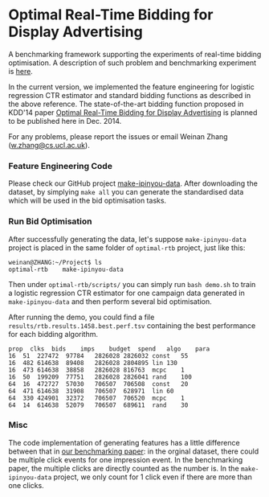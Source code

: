 Optimal Real-Time Bidding for Display Advertising
===========

A benchmarking framework supporting the experiments of real-time bidding optimisation. A description of such problem and benchmarking experiment is [here](http://arxiv.org/abs/1407.7073).

In the current version, we implemented the feature engineering for logistic regression CTR estimator and standard bidding functions as described in the above reference. The state-of-the-art bidding function proposed in KDD'14 paper [Optimal Real-Time Bidding for Display Advertising](http://www0.cs.ucl.ac.uk/staff/w.zhang/papers/ortb-kdd.pdf) is planned to be published here in Dec. 2014.

For any problems, please report the issues or email Weinan Zhang (w.zhang@cs.ucl.ac.uk).

### Feature Engineering Code
Please check our GitHub project [make-ipinyou-data](https://github.com/wnzhang/make-ipinyou-data). After downloading the dataset, by simplying `make all` you can generate the standardised data which will be used in the bid optimisation tasks.

### Run Bid Optimisation
After successfully generating the data, let's suppose `make-ipinyou-data` project is placed in the same folder of `optimal-rtb` project, just like this:
```
weinan@ZHANG:~/Project$ ls
optimal-rtb    make-ipinyou-data
```
Then under `optimal-rtb/scripts/` you can simply run `bash demo.sh` to train a logistic regression CTR estimator for one campaign data generated in `make-ipinyou-data` and then perform several bid optimisation.

After running the demo, you could find a file `results/rtb.results.1458.best.perf.tsv` containing the best performance for each bidding algorithm.
```
prop  clks	bids	imps	budget	spend	algo	para
16  51	227472	97784	2826028	2826032	const	55
16	482	614638	89408	2826028	2804895	lin	130
16	473	614638	38858	2826028	816763	mcpc	1
16	50	199209	77751	2826028	2826041	rand	100
64	16	472727	57030	706507	706508	const	20
64	471	614638	31908	706507	628971	lin	60
64	330	424901	32372	706507	706520	mcpc	1
64	14	614638	52079	706507	689611	rand	30
```

### Misc
The code implementation of generating features has a little difference between that in [our benchmarking paper](http://arxiv.org/abs/1407.7073): in the orginal dataset, there could be multiple click events for one impression event. In the benchmarking paper, the multiple clicks are directly counted as the number is. In the `make-ipinyou-data` project, we only count for 1 click even if there are more than one clicks.
